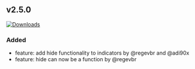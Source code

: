 ## v2.5.0
[![Downloads](https://img.shields.io/github/downloads/artem-sedykh/mini-climate-card/v2.5.0/total.svg)](https://github.com/artem-sedykh/mini-climate-card/releases/tag/v2.5.0)

### Added
- feature: add hide functionality to indicators by @regevbr and @adi90x
- feature: hide can now be a function by @regevbr
